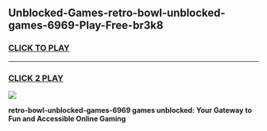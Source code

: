 
## Unblocked-Games-retro-bowl-unblocked-games-6969-Play-Free-br3k8
<h3>
<a href="https://premium76.site?title=retro-bowl-unblocked-games-6969&ref=17A">CLICK TO PLAY</a></h3>
<hr>

<h3>
<a href="https://premium76.site?title=retro-bowl-unblocked-games-6969&ref=17A">CLICK 2 PLAY</a>
  
</h3>

<a href="https://premium76.site?title=retro-bowl-unblocked-games-6969&ref=17A"><img src="https://clearcache.store/games.png"></a>


**retro-bowl-unblocked-games-6969 games unblocked: Your Gateway to Fun and Accessible Online Gaming**
